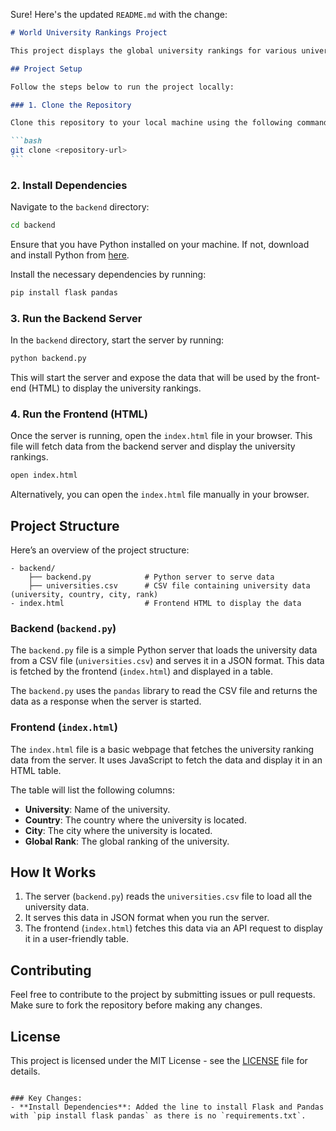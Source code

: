 Sure! Here's the updated `README.md` with the change:

````markdown
# World University Rankings Project

This project displays the global university rankings for various universities. It allows users to view detailed information about universities, including their name, country, city, and global rank.

## Project Setup

Follow the steps below to run the project locally:

### 1. Clone the Repository

Clone this repository to your local machine using the following command:

```bash
git clone <repository-url>
```
````

### 2. Install Dependencies

Navigate to the `backend` directory:

```bash
cd backend
```

Ensure that you have Python installed on your machine. If not, download and install Python from [here](https://www.python.org/downloads/).

Install the necessary dependencies by running:

```bash
pip install flask pandas
```

### 3. Run the Backend Server

In the `backend` directory, start the server by running:

```bash
python backend.py
```

This will start the server and expose the data that will be used by the front-end (HTML) to display the university rankings.

### 4. Run the Frontend (HTML)

Once the server is running, open the `index.html` file in your browser. This file will fetch data from the backend server and display the university rankings.

```bash
open index.html
```

Alternatively, you can open the `index.html` file manually in your browser.

## Project Structure

Here’s an overview of the project structure:

```
- backend/
    ├── backend.py            # Python server to serve data
    ├── universities.csv      # CSV file containing university data (university, country, city, rank)
- index.html                  # Frontend HTML to display the data
```

### Backend (`backend.py`)

The `backend.py` file is a simple Python server that loads the university data from a CSV file (`universities.csv`) and serves it in a JSON format. This data is fetched by the frontend (`index.html`) and displayed in a table.

The `backend.py` uses the `pandas` library to read the CSV file and returns the data as a response when the server is started.

### Frontend (`index.html`)

The `index.html` file is a basic webpage that fetches the university ranking data from the server. It uses JavaScript to fetch the data and display it in an HTML table.

The table will list the following columns:

- **University**: Name of the university.
- **Country**: The country where the university is located.
- **City**: The city where the university is located.
- **Global Rank**: The global ranking of the university.

## How It Works

1. The server (`backend.py`) reads the `universities.csv` file to load all the university data.
2. It serves this data in JSON format when you run the server.
3. The frontend (`index.html`) fetches this data via an API request to display it in a user-friendly table.

## Contributing

Feel free to contribute to the project by submitting issues or pull requests. Make sure to fork the repository before making any changes.

## License

This project is licensed under the MIT License - see the [LICENSE](LICENSE) file for details.

```

### Key Changes:
- **Install Dependencies**: Added the line to install Flask and Pandas with `pip install flask pandas` as there is no `requirements.txt`.
```
